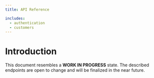 ```yaml
---
title: API Reference

includes:
  - authentication
  - customers
---
```


# Introduction

This document resembles a **WORK IN PROGRESS** state. The described endpoints are open to change and will be finalized in the near future.
